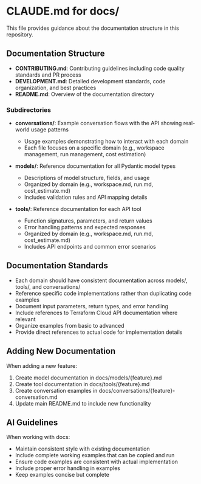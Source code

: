 # CLAUDE.md for docs/

This file provides guidance about the documentation structure in this repository.

## Documentation Structure

- **CONTRIBUTING.md**: Contributing guidelines including code quality standards and PR process
- **DEVELOPMENT.md**: Detailed development standards, code organization, and best practices
- **README.md**: Overview of the documentation directory

### Subdirectories

- **conversations/**: Example conversation flows with the API showing real-world usage patterns
  - Usage examples demonstrating how to interact with each domain
  - Each file focuses on a specific domain (e.g., workspace management, run management, cost estimation)

- **models/**: Reference documentation for all Pydantic model types
  - Descriptions of model structure, fields, and usage
  - Organized by domain (e.g., workspace.md, run.md, cost_estimate.md)
  - Includes validation rules and API mapping details

- **tools/**: Reference documentation for each API tool
  - Function signatures, parameters, and return values
  - Error handling patterns and expected responses
  - Organized by domain (e.g., workspace.md, run.md, cost_estimate.md)
  - Includes API endpoints and common error scenarios

## Documentation Standards

- Each domain should have consistent documentation across models/, tools/, and conversations/
- Reference specific code implementations rather than duplicating code examples
- Document input parameters, return types, and error handling
- Include references to Terraform Cloud API documentation where relevant
- Organize examples from basic to advanced
- Provide direct references to actual code for implementation details

## Adding New Documentation

When adding a new feature:

1. Create model documentation in docs/models/{feature}.md
2. Create tool documentation in docs/tools/{feature}.md
3. Create conversation examples in docs/conversations/{feature}-conversation.md
4. Update main README.md to include new functionality

## AI Guidelines

When working with docs:
- Maintain consistent style with existing documentation
- Include complete working examples that can be copied and run
- Ensure code examples are consistent with actual implementation
- Include proper error handling in examples
- Keep examples concise but complete